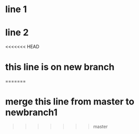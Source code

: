 # line 1 

# line 2

<<<<<<< HEAD
# this line is on new branch
=======
# merge this line from master to newbranch1
>>>>>>> master
